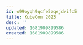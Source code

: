 ```yaml
---
id: o99oyqh9qcfe5zqejdvifc5
title: KubeCon 2023
desc: ''
updated: 1681909899586
created: 1681909899586
---
```

